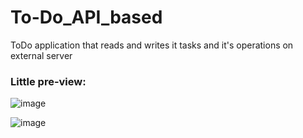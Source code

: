 # To-Do_API_based
ToDo application that reads and writes it tasks and it's operations on external server

### Little pre-view:
![image](https://user-images.githubusercontent.com/99723484/182709556-b6d7f416-1d6a-4089-950c-d224c73d3f0a.png)

![image](https://user-images.githubusercontent.com/99723484/182711428-abd4335d-fd40-46a3-b78c-a17dfcb98f9e.png)

